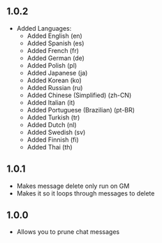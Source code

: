 ## 1.0.2

- Added Languages:
  - Added English (en)
  - Added Spanish (es)
  - Added French (fr)
  - Added German (de)
  - Added Polish (pl)
  - Added Japanese (ja)
  - Added Korean (ko)
  - Added Russian (ru)
  - Added Chinese (Simplified) (zh-CN)
  - Added Italian (it)
  - Added Portuguese (Brazilian) (pt-BR)
  - Added Turkish (tr)
  - Added Dutch (nl)
  - Added Swedish (sv)
  - Added Finnish (fi)
  - Added Thai (th)

## 1.0.1

- Makes message delete only run on GM
- Makes it so it loops through messages to delete

## 1.0.0

- Allows you to prune chat messages
